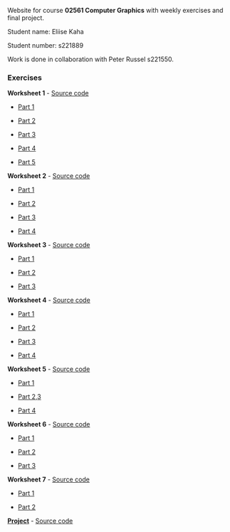 Website for course **02561 Computer Graphics** with weekly exercises and final project.

Student name: Eliise Kaha

Student number: s221889

Work is done in collaboration with Peter Russel s221550.

### Exercises

**Worksheet 1** - [Source code](https://github.com/EliiseKaha/Computer_Grapics/tree/main/1%20Worksheet)

* [Part 1](https://www.student.dtu.dk/~s221889/1%20Worksheet/ex1PT1)

* [Part 2](https://www.student.dtu.dk/~s221889/1%20Worksheet/ex1PT2)

* [Part 3](https://www.student.dtu.dk/~s221889/1%20Worksheet/ex1PT3)

* [Part 4](https://www.student.dtu.dk/~s221889/1%20Worksheet/ex1PT4) 

* [Part 5](https://www.student.dtu.dk/~s221889/1%20Worksheet/ex1PT5)

**Worksheet 2** - [Source code](https://github.com/EliiseKaha/Computer_Grapics/tree/main/2%20Worksheet)

* [Part 1](https://www.student.dtu.dk/~s221889/2%20Worksheet/ex2PT1)

* [Part 2](https://www.student.dtu.dk/~s221889/2%20Worksheet/ex2PT2)

* [Part 3](https://www.student.dtu.dk/~s221889/2%20Worksheet/ex2PT3)

* [Part 4](https://www.student.dtu.dk/~s221889/2%20Worksheet/ex2PT4)


**Worksheet 3** - [Source code](https://github.com/EliiseKaha/Computer_Grapics/tree/main/3%20Worksheet)

* [Part 1](https://www.student.dtu.dk/~s221889/3%20Worksheet/ex3PT1)

* [Part 2](https://www.student.dtu.dk/~s221889/3%20Worksheet/ex3PT2)

* [Part 3](https://www.student.dtu.dk/~s221889/3%20Worksheet/ex3PT3)

**Worksheet 4** - [Source code](https://github.com/EliiseKaha/Computer_Grapics/tree/main/4%20Worksheet)

* [Part 1](https://www.student.dtu.dk/~s221889/4%20Worksheet/ex4PT1)

* [Part 2](https://www.student.dtu.dk/~s221889/4%20Worksheet/ex4PT2)

* [Part 3](https://www.student.dtu.dk/~s221889/4%20Worksheet/ex4PT3)

* [Part 4](https://www.student.dtu.dk/~s221889/4%20Worksheet/ex4PT4)

**Worksheet 5** - [Source code](https://github.com/EliiseKaha/Computer_Grapics/tree/main/5%20Worksheet)

* [Part 1](https://www.student.dtu.dk/~s221889/)

* [Part 2,3](https://www.student.dtu.dk/~s221889/5%20Worksheet/ex5PT3)

* [Part 4](https://www.student.dtu.dk/~s221889/5%20Worksheet/ex5P4)

**Worksheet 6** - [Source code](https://github.com/EliiseKaha/Computer_Grapics/tree/main/6%20Worksheet)

* [Part 1](https://www.student.dtu.dk/~s221889/6%20Worksheet/ex6PT1)

* [Part 2](https://www.student.dtu.dk/~s221889/6%20Worksheet/ex6PT2)

* [Part 3](https://www.student.dtu.dk/~s221889/6%20Worksheet/ex6PT3)

**Worksheet 7** - [Source code](https://github.com/EliiseKaha/Computer_Grapics/tree/main/7%20Worksheet)

* [Part 1](https://www.student.dtu.dk/~s221889/7%20Worksheet/ex7PT1)

* [Part 2](https://www.student.dtu.dk/~s221889/7%20Worksheet/ex7PT2)

**[Project]()** - [Source code](https://github.com/EliiseKaha/Computer_Grapics/tree/main/CGproject)





